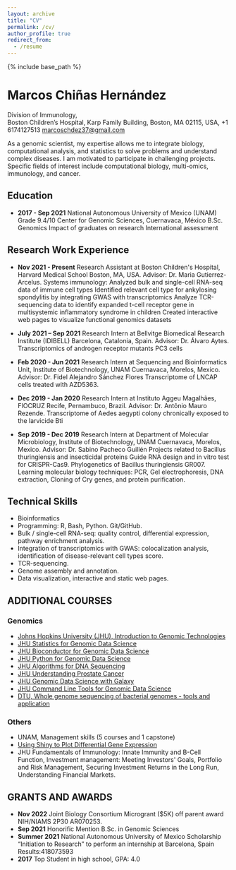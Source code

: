 ```yaml
---
layout: archive
title: "CV"
permalink: /cv/
author_profile: true
redirect_from:
  - /resume
---
```


{% include base_path %}

# Marcos Chiñas Hernández
Division of Immunology,  
Boston Children’s Hospital, 
Karp Family Building, 
Boston, MA 02115, USA,
+1 6174127513
marcoschdez37@gmail.com

As a genomic scientist, my expertise allows me to integrate biology, computational analysis, and statistics to solve problems and understand complex diseases. I am motivated to participate in challenging projects. Specific fields of interest include computational biology, multi-omics, immunology, and cancer.

## Education

- **2017 - Sep 2021**
National Autonomous University of Mexico (UNAM)   Grade 9.4/10 
Center for Genomic Sciences, Cuernavaca, México
B.Sc. Genomics
Impact of graduates on research 
International assessment

## Research Work Experience

- **Nov 2021 - Present** 
Research Assistant at Boston Children's Hospital, Harvard Medical School
Boston, MA, USA. 
Advisor: Dr. Maria Gutierrez-Arcelus.
Systems immunology: 
Analyzed bulk and single-cell RNA-seq data of immune cell types
Identified relevant cell type for ankylosing spondylitis by integrating GWAS with transcriptomics
Analyze TCR-sequencing data to identify expanded t-cell receptor gene in multisystemic inflammatory syndrome in children
Created interactive web pages to visualize functional genomics datasets

- **July 2021 – Sep 2021**
Research Intern at Bellvitge Biomedical Research Institute  (IDIBELL) Barcelona, Catalonia, Spain.  Advisor: Dr. Álvaro Aytes.
Transcriptomics of androgen receptor mutants PC3 cells

- **Feb 2020 - Jun 2021**
Research Intern at Sequencing and Bioinformatics Unit, Institute of Biotechnology, UNAM
Cuernavaca, Morelos, Mexico. Advisor: Dr. Fidel Alejandro Sánchez Flores
Transcriptome of LNCAP cells treated with AZD5363.

- **Dec 2019 - Jan 2020**
Research Intern at Instituto Aggeu Magalhães, FIOCRUZ
Recife, Pernambuco, Brazil.  Advisor: Dr. Antônio Mauro Rezende.
Transcriptome of Aedes aegypti colony chronically exposed to the larvicide Bti

- **Sep 2019 - Dec 2019**
Research Intern at Department of Molecular Microbiology, Institute of Biotechnology, UNAM
Cuernavaca, Morelos, Mexico.  Advisor: Dr. Sabino Pacheco Guillén 
Projects related to Bacillus thuringiensis and insecticidal proteins
Guide RNA design and in vitro test for CRISPR-Cas9.
Phylogenetics of Bacillus thuringiensis GR007.
Learning molecular biology techniques: PCR, Gel electrophoresis, DNA extraction, Cloning of Cry genes, and protein purification.

## Technical Skills

- Bioinformatics
- Programming: R, Bash, Python. Git/GitHub. 
- Bulk / single-cell RNA-seq: quality control, differential expression, pathway enrichment analysis.
- Integration of transcriptomics with GWAS: colocalization analysis, identification of disease-relevant cell types score. 
- TCR-sequencing. 
- Genome assembly and annotation.
- Data visualization, interactive and static web pages.

## ADDITIONAL COURSES

### Genomics
- [Johns Hopkins University (JHU), Introduction to Genomic Technologies](https://coursera.org/share/4ca5a3053d39276d24dfd6a739990c78)
- [JHU Statistics for Genomic Data Science](https://coursera.org/share/08586f61788f2354cb906d2a432e439b)
- [JHU Bioconductor for Genomic Data Science](https://coursera.org/share/152dc713f7ffd72c7e01247775595231)
- [JHU Python for Genomic Data Science](https://coursera.org/share/44764401ce8ccef5d1c34eb5577e98bb)
- [JHU Algorithms for DNA Sequencing](https://coursera.org/share/3c890e526f36ca039e6584188492eae3)
- [JHU Understanding Prostate Cancer](https://coursera.org/share/11216a61c659c65c4c7da90a4cc1cb45)
- [JHU Genomic Data Science with Galaxy](https://coursera.org/share/d583c92da41e2a2c195dd2e7d1874a8b)
- [JHU Command Line Tools for Genomic Data Science](https://coursera.org/share/9a7c4b3a9844181603ad6801418502eb)
- [DTU, Whole genome sequencing of bacterial genomes - tools and application](https://coursera.org/share/a2ff526c37ae4267b4457e92d12e2e1b)

### Others
- UNAM, Management skills (5 courses and 1 capstone) 
- [Using Shiny to Plot Differential Gene Expression](https://coursera.org/share/b3a1075a62f525cc45431abc12a21426)
- JHU Fundamentals of Immunology: Innate Immunity and B-Cell Function, Investment management: Meeting Investors' Goals, Portfolio and Risk Management, Securing Investment Returns in the Long Run, Understanding Financial Markets.

## GRANTS AND AWARDS

- **Nov 2022** Joint Biology Consortium Microgrant ($5K) off parent award NIH/NIAMS 2P30 AR070253.
- **Sep 2021** Honorific Mention B.Sc. in Genomic Sciences
- **Summer 2021** National Autonomous University of Mexico Scholarship “Initiation to Research” to perform an internship at Barcelona, Spain Results:418073593
- **2017** Top Student in high school, GPA: 4.0


<!--
Publications
======
  <ul>{% for post in site.publications %}
    {% include archive-single-cv.html %}
  {% endfor %}</ul> 
Teaching
======
  <ul>{% for post in site.teaching %}
    {% include archive-single-cv.html %}
  {% endfor %}</ul>
Service and leadership
======
* Currently signed in to 43 different slack teams
-->


